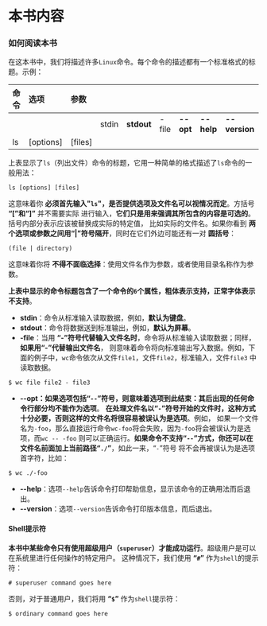 本书内容
==========================================================================
### 如何阅读本书
在这本书中，我们将描述许多`Linux`命令。每个命令的描述都有一个标准格式的标题。示例：

| 命令 | 选项 | 参数 |   |   |   |   |   |   |
|:----|:-----|:----|:--|:--|:--|:--|:--|:--|
|   |  |  | stdin | **stdout** | -file | **--opt** | **--help** | **--version** |
| ls | [options] | [files] |  |  |  |  |  |  |

上表显示了`ls`（列出文件）命令的标题，它用一种简单的格式描述了`ls`命令的一般用法：
```shell
ls [options] [files]
```
这意味着你 **必须首先输入"`ls`"，是否提供选项及文件名可以视情况而定**。方括号 **“[”和“]”** 并不需要实际
进行输入，**它们只是用来强调其所包含的内容是可选的**。括号内部分表示应该被替换成实际的特定值，
比如实际的文件名。如果你看到 **两个选项或参数之间用“|”符号隔开**，同时在它们外边可能还有一对 **圆括号**：
```
(file | directory)
```
这意味着你将 **不得不面临选择**：使用文件名作为参数，或者使用目录名称作为参数。

**上表中显示的命令标题包含了一个命令的`6`个属性，粗体表示支持，正常字体表示不支持**。

+ **stdin**：命令从标准输入读取数据，例如，**默认为键盘**。
+ **stdout**：命令将数据送到标准输出，例如，**默认为屏幕**。
+ **-file**：当用 **“-”符号代替输入文件名时**，命令将从标准输入读取数据；同样，**如果用“-”代替输出文件名**，
则意味着命令将向标准输出写入数据。例如，下面的例子中，`wc`命令依次从文件`file1`，文件`file2`，标准输入，文件`file3`
中读取数据。
```
$ wc file file2 - file3
```
+ **--opt：如果选项包括“`--`”符号，则意味着选项到此结束：其后出现的任何命令行部分均不能作为选项**。
**在处理文件名以“`-`”符号开始的文件时，这种方式十分必要，否则这样的文件名将很容易被误认为是选项**。例如，
如果一个文件名为`-foo`，那么直接运行命令`wc-foo`将会失败，因为`-foo`将会被误认为是选项，而`wc -- -foo`
则可以正确运行。**如果命令不支持“`--`”方式，你还可以在文件名前面加上当前路径“`./`”**，如此一来，“`-`”符号
将不会再被误认为是选项首字符，比如：
```
$ wc ./-foo
```
+ **--help**：选项`--help`告诉命令打印帮助信息，显示该命令的正确用法而后退出。
+ **--version**：选项`--version`告诉命令打印版本信息，而后退出。

#### Shell提示符
**本书中某些命令只有使用超级用户（`superuser`）才能成功运行**。超级用户是可以在系统里进行任何操作的特定用户。
这种情况下，我们使用 **“`#`”** 作为`shell`的提示符：
```
# superuser command goes here
```
否则，对于普通用户，我们将用 **“`$`”** 作为`shell`提示符：
```shell
$ ordinary command goes here
```
